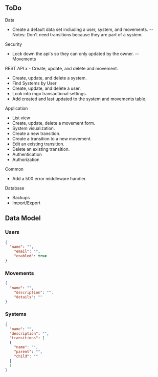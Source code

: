 
## ToDo

Data
- Create a default data set including a user, system, and movements.
-- Notes: Don't need transitions because they are part of a system.

Security
- Lock down the api's so they can only updated by the owner.
-- Movements
 
REST API
 x - Create, update, and delete and movement.
- Create, update, and delete a system.
- Find Systems by User
- Create, update, and delete a user.
- Look into mgo transactional settings.
- Add created and last updated to the system and movements table.

Application
- List view
- Create, update, delete a movement form.
- System visualization.
- Create a new transition.
- Create a transition to a new movement.
- Edit an existing transition.
- Delete an existing transition.
- Authentication
- Authorization

Common
- Add a 500 error middleware handler.

Database
- Backups
- Import/Export

## Data Model

### Users

``` json
{
  "name": "",
    "email": "",
    "enabled": true
}
```

### Movements

``` json
{
  "name": "",
    "description": "",
    "details": ""
}
```

### Systems

``` json
{
  "name": "",
  "description": "",
  "transitions": [
  {
    "name": "",
    "parent": "",
    "child": ""
  }
  ]
}
```

